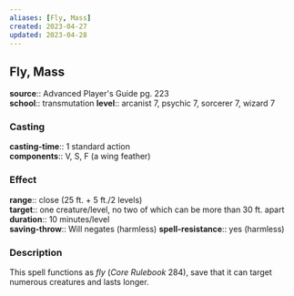 ```yaml
---
aliases: [Fly, Mass]
created: 2023-04-27
updated: 2023-04-28
---
```


## Fly, Mass

**source**:: Advanced Player's Guide pg. 223  
**school**:: transmutation
**level**:: arcanist 7, psychic 7, sorcerer 7, wizard 7

### Casting

**casting-time**:: 1 standard action  
**components**:: V, S, F (a wing feather)

### Effect

**range**:: close (25 ft. + 5 ft./2 levels)  
**target**:: one creature/level, no two of which can be more than 30 ft. apart  
**duration**:: 10 minutes/level  
**saving-throw**:: Will negates (harmless)
**spell-resistance**:: yes (harmless)

### Description

This spell functions as *fly* (*Core Rulebook* 284), save that it can target numerous creatures and lasts longer.
